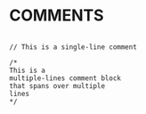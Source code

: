 # COMMENTS

```

// This is a single-line comment

/*
This is a 
multiple-lines comment block
that spans over multiple
lines
*/

```

<!-- ## Resources -->
<!-- https://www.w3schools.com/js/js_comments.asp -->